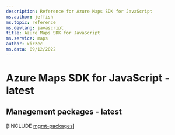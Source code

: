 ```yaml
---
description: Reference for Azure Maps SDK for JavaScript
ms.author: jeffish
ms.topic: reference
ms.devlang: javascript
title: Azure Maps SDK for JavaScript
ms.service: maps
author: xirzec
ms.data: 09/12/2022
---
```

# Azure Maps SDK for JavaScript - latest

## Management packages - latest
[!INCLUDE [mgmt-packages](maps-mgmt-index.md)]